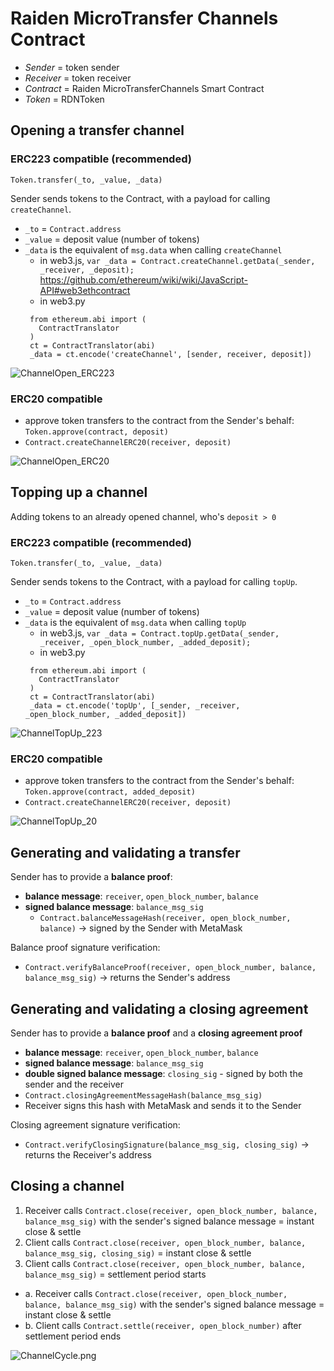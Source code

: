 # Raiden MicroTransfer Channels Contract


- _Sender_ = token sender
- _Receiver_ = token receiver
- _Contract_ = Raiden MicroTransferChannels Smart Contract
- _Token_ = RDNToken


## Opening a transfer channel

### ERC223 compatible (recommended)

```
Token.transfer(_to, _value, _data)
```
Sender sends tokens to the Contract, with a payload for calling `createChannel`.

 * `_to` = `Contract.address`
 * `_value` = deposit value (number of tokens)
 * `_data` is the equivalent of `msg.data` when calling `createChannel`
   - in web3.js, `var _data = Contract.createChannel.getData(_sender, _receiver, _deposit);` https://github.com/ethereum/wiki/wiki/JavaScript-API#web3ethcontract
   - in web3.py
   ```
    from ethereum.abi import (
      ContractTranslator
    )
    ct = ContractTranslator(abi)
    _data = ct.encode('createChannel', [sender, receiver, deposit])
   ```

![ChannelOpen_ERC223](/contracts/docs/diagrams/ChannelOpen_223.png)

### ERC20 compatible


- approve token transfers to the contract from the Sender's behalf:  `Token.approve(contract, deposit)`
- `Contract.createChannelERC20(receiver, deposit)`

![ChannelOpen_ERC20](/contracts/docs/diagrams/ChannelOpen_20.png)


## Topping up a channel

Adding tokens to an already opened channel, who's `deposit > 0`

### ERC223 compatible (recommended)

```
Token.transfer(_to, _value, _data)
```
Sender sends tokens to the Contract, with a payload for calling `topUp`.

 * `_to` = `Contract.address`
 * `_value` = deposit value (number of tokens)
 * `_data` is the equivalent of `msg.data` when calling `topUp`
   - in web3.js, `var _data = Contract.topUp.getData(_sender, _receiver, _open_block_number, _added_deposit);`
   - in web3.py
   ```
    from ethereum.abi import (
      ContractTranslator
    )
    ct = ContractTranslator(abi)
    _data = ct.encode('topUp', [_sender, _receiver, _open_block_number, _added_deposit])
   ```

 ![ChannelTopUp_223](/contracts/docs/diagrams/ChannelTopUp_223.png)


### ERC20 compatible


- approve token transfers to the contract from the Sender's behalf:  `Token.approve(contract, added_deposit)`
- `Contract.createChannelERC20(receiver, deposit)`

 ![ChannelTopUp_20](/contracts/docs/diagrams/ChannelTopUp_20.png)


## Generating and validating a transfer


Sender has to provide a **balance proof**:
- **balance message**: `receiver`, `open_block_number`, `balance`
- **signed balance message**: `balance_msg_sig`
  - `Contract.balanceMessageHash(receiver, open_block_number, balance)` -> signed by the Sender with MetaMask


Balance proof signature verification:

 - `Contract.verifyBalanceProof(receiver, open_block_number, balance, balance_msg_sig)` -> returns the Sender's address



## Generating and validating a closing agreement


Sender has to provide a **balance proof** and a **closing agreement proof**
- **balance message**: `receiver`, `open_block_number`, `balance`
- **signed balance message**: `balance_msg_sig`
- **double signed balance message**: `closing_sig` - signed by both the sender and the receiver
 - `Contract.closingAgreementMessageHash(balance_msg_sig)`
 - Receiver signs this hash with MetaMask and sends it to the Sender


Closing agreement signature verification:

- `Contract.verifyClosingSignature(balance_msg_sig, closing_sig)` -> returns the Receiver's address


## Closing a channel


1. Receiver calls `Contract.close(receiver, open_block_number, balance, balance_msg_sig)` with the sender's signed balance message = instant close & settle
2. Client calls `Contract.close(receiver, open_block_number, balance, balance_msg_sig, closing_sig)` = instant close & settle
3. Client calls `Contract.close(receiver, open_block_number, balance, balance_msg_sig)` = settlement period starts
 - a. Receiver calls `Contract.close(receiver, open_block_number, balance, balance_msg_sig)` with the sender's signed balance message = instant close & settle
 - b. Client calls `Contract.settle(receiver, open_block_number)` after settlement period ends


![ChannelCycle.png](/contracts/docs/diagrams/ChannelCycle.png)
